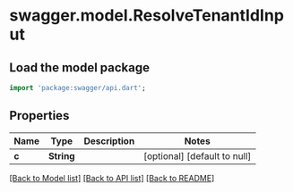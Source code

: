 # swagger.model.ResolveTenantIdInput

## Load the model package
```dart
import 'package:swagger/api.dart';
```

## Properties
Name | Type | Description | Notes
------------ | ------------- | ------------- | -------------
**c** | **String** |  | [optional] [default to null]

[[Back to Model list]](../README.md#documentation-for-models) [[Back to API list]](../README.md#documentation-for-api-endpoints) [[Back to README]](../README.md)



